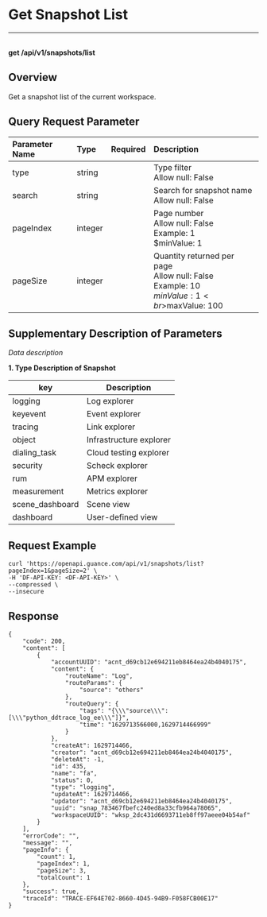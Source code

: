 # Get Snapshot List

---

<br />**get /api/v1/snapshots/list**

## Overview
Get a snapshot list of the current workspace.




## Query Request Parameter

| Parameter Name        | Type     | Required   | Description              |
|:-----------|:-------|:-----|:----------------|
| type | string |  | Type filter<br>Allow null: False <br> |
| search | string |  | Search for snapshot name<br>Allow null: False <br> |
| pageIndex | integer |  | Page number<br>Allow null: False <br>Example: 1 <br>$minValue: 1 <br> |
| pageSize | integer |  | Quantity returned per page<br>Allow null: False <br>Example: 10 <br>$minValue: 1 <br>$maxValue: 100 <br> |

## Supplementary Description of Parameters


*Data description*

**1. Type Description of Snapshot**

|key|Description|
|---|----|
|logging|Log explorer|
|keyevent|Event explorer|
|tracing|Link explorer|
|object|Infrastructure explorer|
|dialing_task|Cloud testing explorer|
|security|Scheck explorer|
|rum|APM explorer|
|measurement|Metrics explorer|
|scene_dashboard|Scene view|
|dashboard|User-defined view|




## Request Example
```shell
curl 'https://openapi.guance.com/api/v1/snapshots/list?pageIndex=1&pageSize=2' \
-H 'DF-API-KEY: <DF-API-KEY>' \
--compressed \
--insecure
```




## Response
```shell
{
    "code": 200,
    "content": [
        {
            "accountUUID": "acnt_d69cb12e694211eb8464ea24b4040175",
            "content": {
                "routeName": "Log",
                "routeParams": {
                    "source": "others"
                },
                "routeQuery": {
                    "tags": "{\\\"source\\\":[\\\"python_ddtrace_log_ee\\\"]}",
                    "time": "1629713566000,1629714466999"
                }
            },
            "createAt": 1629714466,
            "creator": "acnt_d69cb12e694211eb8464ea24b4040175",
            "deleteAt": -1,
            "id": 435,
            "name": "fa",
            "status": 0,
            "type": "logging",
            "updateAt": 1629714466,
            "updator": "acnt_d69cb12e694211eb8464ea24b4040175",
            "uuid": "snap_783467fbefc240ed8a33cfb964a78065",
            "workspaceUUID": "wksp_2dc431d6693711eb8ff97aeee04b54af"
        }
    ],
    "errorCode": "",
    "message": "",
    "pageInfo": {
        "count": 1,
        "pageIndex": 1,
        "pageSize": 3,
        "totalCount": 1
    },
    "success": true,
    "traceId": "TRACE-EF64E702-8660-4D45-94B9-F058FCB00E17"
} 
```




